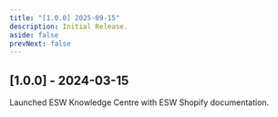 ```yaml
---
title: "[1.0.0] 2025-09-15"
description: Initial Release.
aside: false
prevNext: false
---
```


## [1.0.0] - 2024-03-15

Launched ESW Knowledge Centre with ESW Shopify documentation.